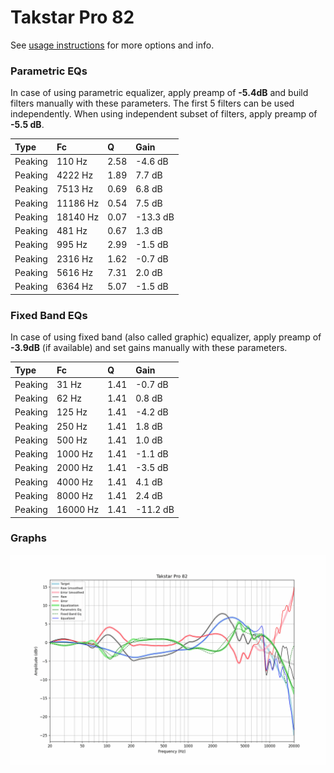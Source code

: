 # Takstar Pro 82
See [usage instructions](https://github.com/jaakkopasanen/AutoEq#usage) for more options and info.

### Parametric EQs
In case of using parametric equalizer, apply preamp of **-5.4dB** and build filters manually
with these parameters. The first 5 filters can be used independently.
When using independent subset of filters, apply preamp of **-5.5 dB**.

| Type    | Fc       |    Q | Gain     |
|:--------|:---------|:-----|:---------|
| Peaking | 110 Hz   | 2.58 | -4.6 dB  |
| Peaking | 4222 Hz  | 1.89 | 7.7 dB   |
| Peaking | 7513 Hz  | 0.69 | 6.8 dB   |
| Peaking | 11186 Hz | 0.54 | 7.5 dB   |
| Peaking | 18140 Hz | 0.07 | -13.3 dB |
| Peaking | 481 Hz   | 0.67 | 1.3 dB   |
| Peaking | 995 Hz   | 2.99 | -1.5 dB  |
| Peaking | 2316 Hz  | 1.62 | -0.7 dB  |
| Peaking | 5616 Hz  | 7.31 | 2.0 dB   |
| Peaking | 6364 Hz  | 5.07 | -1.5 dB  |

### Fixed Band EQs
In case of using fixed band (also called graphic) equalizer, apply preamp of **-3.9dB**
(if available) and set gains manually with these parameters.

| Type    | Fc       |    Q | Gain     |
|:--------|:---------|:-----|:---------|
| Peaking | 31 Hz    | 1.41 | -0.7 dB  |
| Peaking | 62 Hz    | 1.41 | 0.8 dB   |
| Peaking | 125 Hz   | 1.41 | -4.2 dB  |
| Peaking | 250 Hz   | 1.41 | 1.8 dB   |
| Peaking | 500 Hz   | 1.41 | 1.0 dB   |
| Peaking | 1000 Hz  | 1.41 | -1.1 dB  |
| Peaking | 2000 Hz  | 1.41 | -3.5 dB  |
| Peaking | 4000 Hz  | 1.41 | 4.1 dB   |
| Peaking | 8000 Hz  | 1.41 | 2.4 dB   |
| Peaking | 16000 Hz | 1.41 | -11.2 dB |

### Graphs
![](./Takstar%20Pro%2082.png)
